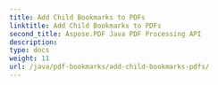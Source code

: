 ```yaml
---
title: Add Child Bookmarks to PDFs
linktitle: Add Child Bookmarks to PDFs
second_title: Aspose.PDF Java PDF Processing API
description: 
type: docs
weight: 11
url: /java/pdf-bookmarks/add-child-bookmarks-pdfs/
---
```

